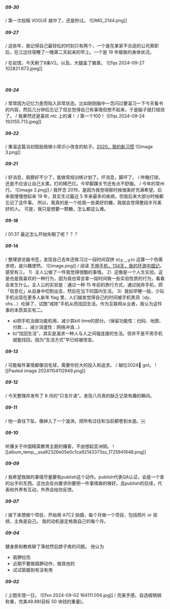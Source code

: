 ##### 09-30 
/ 第一次投稿 VOGUE 就中了，还是秒过。 ![[IMG_2144.png]]
<br>
##### 09-27
/ 这些年，我记得自己最轻松的时刻只有两个，一个是在某家不合适的公司离职后，在江边住宿睡了一晚第二天起来的早上。一个是 19 年极致的身体状况。

/ 在岩馆，今天刷了8条V2。以及，大腿盖了徽章。
![[fqs 2024-09-27 102821.673.jpeg]]

<br>

##### 09-24
/ 常常因为记忆力差而陷入异常状态。比如刚刚脑中一念闪过要温习一下今天看书的内容，然后几分钟后忘记了但总觉得自己有事情但想不起来，于是脑子就打结烧了。
/ 我果然还是喜欢 ntc 上的课！
/ 第一个100！
![[fqs 2024-09-24 193155.713.jpeg]]

##### 09-22
/ 重温这篇当初鼓励我做小常识小改变的帖子。[2020，我的新习惯](https://conge.livingwithfcs.org/2021/01/05/my-2020-new-habbits/)
![[image 3.png]]


##### 09-21
/ 好消息，肩膀好不少了，能做常规训练计划了。坏消息，脚坏了。
/ 昨晚打球，还是不应该让自己太累。打的稀巴烂。今早脚踝关节还有点不舒服。
/ 今年的常州行。
![[image 2.png]]
/ 我怀念 2019，是因为我觉得那时候很美好充满希望。后来我慢慢想起来 19 年，其实生过最近 5 年来最多的疾病，但我后来大部分时候都忘记了这件事。
所以，我真的是一个给我一些美好的糖，我就会觉得整段岁月美好的人。
可是，我只是想要一颗糖，怎么都这么难。


##### 09-18
/ 01:37 最近怎么开始失眠了呢？？？

##### 09-14
/ 整理游览器书签，发现自己去年还练习过一段时间双拼 o(╥﹏╥)o 这算一个伪需求吧，是兴趣使然。
![[image.png]]
/ 阅读 [不用手机，134天，我的环游中国记](https://mp.weixin.qq.com/s/fg08u1NR_9VLKLoPRiXoRA)。感受有三。
1）主人公做了一件我觉得很酷的事情。
2）这像是一个人生实验。这是也是我喜欢的一种行为，因为我也常会拿一段时间做一些实验性质的行为，看看会发生什么。主人公的实验是：通过一种 15 年前的旅行方式，通过抛弃手机，把「信息化」从自身中切割出去，然后在当下的国内生活。
3）就如早睡一般，少玩手机出现在更多人新年 flag 里，人们越发觉得自己的时间被手机黑洞（dy、xhs…）吃掉了，试图“戒除”手机从而找回生活。作为互联网从业者，我认为这件事的本质其实有二。
* a)把手机当做功能机用，减少其kill time的部分。（保留功能性：扫码、地图、付款…，减少消遣性：网络冲浪…)
* b)“找回生活”，其实是渴求一种人与人之间强连接的生活。但并不是不用手机就能找回，因为“生活方式”早已经被改变。

##### 09-13
/ 可能每件事情都像羽毛球，需要你巨大的投入和追求。
/ 越位2024🎫 got。
![[Pasted image 20241104112949.png]]

##### 09-12
/ 今天整理并发布了 8 月的“只言片语”。发现八月真的缺乏记录有趣的瞬间。

##### 09-11
/ 他一直往下坠，像掉入了一个漩涡，把所有过往和当前都卷到水底。￼

##### 09-10
听播关于中国精英教育主题的播客，不由想起亚洲铜。
![[album_temp__ssa92326e05e0c1ca92143373ss_1725941648.png]]
##### 09-09
/ 我希望我做的事情尽量要有publish这个动作。publish代表QA认证，会是一个拿的出手的东西。这也会反向要求你要把一件事情做的够好。且publish的后续，代表和外界有互动，外界会给你反馈。


##### 09-07
/ 接下来想做个项目，开始用 A7C2 拍摄，每个月做一个项目，包括照片 or 视频，主角是自己。
我的动机是定格我自己的每个月。

##### 09-04
健身房和教练聊了落枕然后脖子疼的问题。
他认为
* 肩胛拉伤
* 近期不要做肩胛动作，做其他的
* 试试筋膜到有没有用

##### 09-02
/ 上图东馆一日。
![[fxn 2024-09-02 164111.056.jpg]]
/ 完美手感。自选椒锅锅称重，完美49.88(目标 50 块钱的重量)。